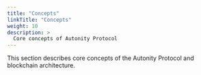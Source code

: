 ```yaml
---
title: "Concepts"
linkTitle: "Concepts"
weight: 10
description: >
  Core concepts of Autonity Protocol
---
```

This section describes core concepts of the Autonity Protocol and blockchain architecture.